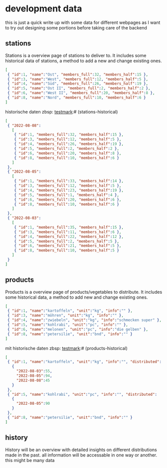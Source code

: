 # development data

this is just a quick write up with some data for different webpages as I want to try out designing some portions before taking care of the backend

## stations

Stations is a overview page of stations to deliver to. It includes some historical data of stations, a method to add a new and change existing ones.


[testmark]:# (stations-current)
```json
[
 { "id":1, "name":"Ost", "members_full":32, "members_half":15 },
 { "id":3, "name":"West", "members_full":12, "members_half":5 },
 { "id":4, "name":"Süd", "members_full":26, "members_half":19 },
 { "id":5, "name":"Ost II", "members_full":2, "members_half":2 },
 { "id":6, "name":"West II", "members_full":20, "members_half":8 },
 { "id":8, "name":"Nord", "members_full":10, "members_half":6 }
]
```

historische daten zbsp:
[testmark]:# (stations-historical)
```json
[
 { "2022-08-08":
   [
    { "id":1, "members_full":32, "members_half":15 },
    { "id":3, "members_full":12, "members_half":5 },
    { "id":4, "members_full":26, "members_half":19 },
    { "id":5, "members_full":2, "members_half":2 },
    { "id":6, "members_full":20, "members_half":8 },
    { "id":8, "members_full":10, "members_half":6 }
   ]
 },
 { "2022-08-05":
   [
    { "id":1, "members_full":33, "members_half":14 },
    { "id":3, "members_full":12, "members_half":5 },
    { "id":4, "members_full":23, "members_half":19 },
    { "id":5, "members_full":1, "members_half":4 },
    { "id":6, "members_full":20, "members_half":6 },
    { "id":8, "members_full":10, "members_half":6 }
   ]
 },
 { "2022-08-03":
   [
    { "id":1, "members_full":35, "members_half":15 },
    { "id":3, "members_full":11, "members_half":6 },
    { "id":4, "members_full":22, "members_half":12 },
    { "id":5, "members_full":2, "members_half":5 },
    { "id":6, "members_full":21, "members_half":5 },
    { "id":8, "members_full":10, "members_half":5 }
   ]
 }
]
```


## products

Products is a overview page of products/vegetables to distribute. It includes some historical data, a method to add new and change existing ones.


[testmark]:# (products)
```json
[
 { "id":1, "name":"kartoffeln", "unit":"kg", "info":"" },
 { "id":3, "name":"möhren", "unit":"kg", "info":"" },
 { "id":4, "name":"zwiebeln", "unit":"kg", "info":"schmecken super" },
 { "id":5, "name":"kohlrabi", "unit":"pc", "info":"" },
 { "id":6, "name":"melonen", "unit":"pc", "info":"die gelben" },
 { "id":8, "name":"petersilie", "unit":"bnd", "info":"" }
]
```

mit historische daten zbsp:
[testmark]:# (products-historical)
```json
[
 { "id":1, "name":"kartoffeln", "unit":"kg", "info":"", "distributed":
   {
     "2022-08-03":55,
     "2022-08-05":94,
     "2022-08-08":45
   }
 },
 { "id":5, "name":"kohlrabi", "unit":"pc", "info":"", "distributed":
   {
     "2022-08-05":90
   }
 },
 { "id":8, "name":"petersilie", "unit":"bnd", "info":"" }
]
```


## history

History will be an overview with detailed insights on different distributions made in the past. all information will be accessable in one way or another. this might be many data
